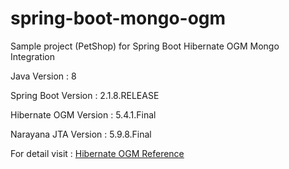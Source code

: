 # spring-boot-mongo-ogm
Sample project (PetShop) for Spring Boot Hibernate OGM Mongo Integration

Java Version : 8

Spring Boot Version : 2.1.8.RELEASE

Hibernate OGM Version : 5.4.1.Final

Narayana JTA Version : 5.9.8.Final

For detail visit : [Hibernate OGM Reference](https://docs.jboss.org/hibernate/ogm/5.0/reference/en-US/pdf/hibernate_ogm_reference.pdf)
